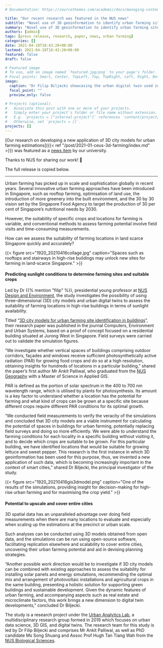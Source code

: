 ```yaml
---
# Documentation: https://sourcethemes.com/academic/docs/managing-content/

title: "Our recent research was featured in the NUS news"
subtitle: "Novel use of 3D geoinformation to identify urban farming sites"
summary: "Novel use of 3D geoinformation to identify urban farming sites"
authors: [admin]
tags: [press release, research, paper, news, urban farming]
categories: []
date: 2021-04-18T18:43:28+08:00
lastmod: 2021-04-18T18:43:28+08:00
featured: false
draft: false

# Featured image
# To use, add an image named `featured.jpg/png` to your page's folder.
# Focal points: Smart, Center, TopLeft, Top, TopRight, Left, Right, BottomLeft, Bottom, BottomRight.
image:
  caption: "Dr Filip Biljecki showcasing the urban digital twin used in the study."
  focal_point: ""
  preview_only: false

# Projects (optional).
#   Associate this post with one or more of your projects.
#   Simply enter your project's folder or file name without extension.
#   E.g. `projects = ["internal-project"]` references `content/project/deep-learning/index.md`.
#   Otherwise, set `projects = []`.
projects: []
---
```


[Our research on developing a new application of 3D city models for urban farming estimations]({{< ref "/post/2021-01-ceus-3d-farming/index.md" >}}) was featured as a [news item](https://news.nus.edu.sg/novel-use-of-3d-geoinformation-to-identify-urban-farming-sites/) by our university.

Thanks to NUS for sharing our work! :pray:

The full release is copied below.

***

Urban farming has picked up in scale and sophistication globally in recent years. Several innovative urban farming approaches have been introduced in Singapore, such as rooftop farming, optimisation of land use, the introduction of more greenery into the built environment, and the 30 by 30 vision set by the Singapore Food Agency to target the production of 30 per cent of Singapore’s nutritional needs by 2030.

However, the suitability of specific crops and locations for farming is variable, and conventional methods to assess farming potential involve field visits and time-consuming measurements.

How can we assess the suitability of farming locations in land scarce Singapore quickly and accurately?

{{< figure src="1920_20210416collage.jpg" caption="Spaces such as rooftops and stairways in high-rise buildings may unlock new sites for farming in land-scarce Singapore." >}}

#### Predicting sunlight conditions to determine farming sites and suitable crops

Led by Dr {{% mention "filip" %}}, presidential young professor at [NUS Design and Environment](https://www.sde.nus.edu.sg/), the study investigates the possibility of using three-dimensional (3D) city models and urban digital twins to assess the suitability of farming locations in high-rise buildings in terms of sunlight availability.

Titled “[3D city models for urban farming site identification in buildings](https://www.sciencedirect.com/science/article/pii/S0198971520303173)”, their research paper was published in the journal Computers, Environment and Urban Systems, based on a proof of concept focused on a residential building situated at Jurong West in Singapore. Field surveys were carried out to validate the simulation figures.

“We investigate whether vertical spaces of buildings comprising outdoor corridors, façades and windows receive sufficient photosynthetically active radiation (PAR) for growing food crops and do so at a high resolution, obtaining insights for hundreds of locations in a particular building,” shared the paper’s first author Mr Ankit Palliwal, who graduated from the [NUS Geography](https://fass.nus.edu.sg/geog/) with a Master of Science in Applied GIS.

PAR is defined as the portion of solar spectrum in the 400 to 700 nm wavelength range, which is utilised by plants for photosynthesis. Its amount is a key factor to understand whether a location has the potential for farming and what kind of crops can be grown at a specific site because different crops require different PAR conditions for its optimal growth.

“We conducted field measurements to verify the veracity of the simulations and concluded that 3D city models are a viable instrument for calculating the potential of spaces in buildings for urban farming, potentially replacing field surveys and doing so more efficiently. We were able to understand the farming conditions for each locality in a specific building without visiting it, and to decide which crops are suitable to be grown. For this particular building, we have identified locations that would be suitable for growing lettuce and sweet pepper. This research is the first instance in which 3D geoinformation has been used for this purpose, thus, we invented a new application of such data, which is becoming increasingly important in the context of smart cities,” shared Dr Biljecki, the principal investigator of the study.

{{< figure src="1920_20210416gis3dmodel.png" caption="One of the results of the simulations, providing insight for decision-making for high-rise urban farming and for maximising the crop yield." >}}

#### Potential to upscale and cover entire cities

3D spatial data has an unparalleled advantage over doing field measurements when there are many locations to evaluate and especially when scaling up the estimations at the precinct or urban scale.

Such analyses can be conducted using 3D models obtained from open data, and the simulations can be run using open-source software, facilitating replication elsewhere and scalability to cover entire cities, uncovering their urban farming potential and aid in devising planning strategies.

“Another possible work direction would be to investigate if 3D city models can be combined with existing approaches to assess the suitability for installing solar panels and energy simulations, recommending the optimal mix and arrangement of photovoltaic installations and agricultural crops in the same building, presenting a holistic solution for supporting green buildings and sustainable development. Given the dynamic features of urban farming, and accompanying aspects such as real estate and microclimate factors, this work brings a new dimension to digital twin developments,” concluded Dr Biljecki.

The study is a research project under the [Urban Analytics Lab](https://ual.sg/), a multidisciplinary research group formed in 2019 which focuses on urban data science, 3D GIS, and digital twins. The research team for this study is led by Dr Filip Biljecki and comprises Mr Ankit Palliwal, as well as PhD candidate Ms Song Shuang and Assoc Prof Hugh Tan Tiang Wah from the [NUS Biological Sciences](https://www.dbs.nus.edu.sg/).

